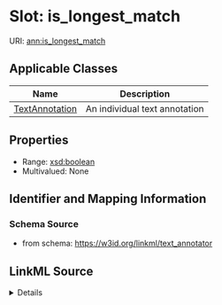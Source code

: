 # Slot: is_longest_match

URI: [ann:is_longest_match](https://w3id.org/linkml/text_annotator/is_longest_match)



<!-- no inheritance hierarchy -->




## Applicable Classes

| Name | Description |
| --- | --- |
[TextAnnotation](TextAnnotation.md) | An individual text annotation






## Properties

* Range: [xsd:boolean](http://www.w3.org/2001/XMLSchema#boolean)
* Multivalued: None







## Identifier and Mapping Information







### Schema Source


* from schema: https://w3id.org/linkml/text_annotator




## LinkML Source

<details>
```yaml
name: is_longest_match
from_schema: https://w3id.org/linkml/text_annotator
rank: 1000
alias: is_longest_match
owner: TextAnnotation
domain_of:
- TextAnnotation
range: boolean

```
</details>